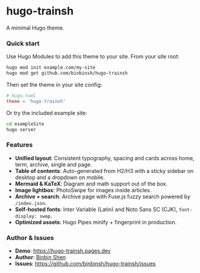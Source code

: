 # hugo-trainsh

A minimal Hugo theme.

### Quick start

Use Hugo Modules to add this theme to your site. From your site root:

```bash
hugo mod init example.com/my-site
hugo mod get github.com/binbinsh/hugo-trainsh
```

Then set the theme in your site config:

```toml
# hugo.toml
theme = 'hugo-trainsh'
```

Or try the included example site:

```bash
cd exampleSite
hugo server
```

### Features

- **Unified layout**: Consistent typography, spacing and cards across home, term, archive, single and page.
- **Table of contents**: Auto-generated from H2/H3 with a sticky sidebar on desktop and a dropdown on mobile.
- **Mermaid & KaTeX**: Diagram and math support out of the box.
- **Image lightbox**: PhotoSwipe for images inside articles.
- **Archive + search**: Archive page with Fuse.js fuzzy search powered by `/index.json`.
- **Self‑hosted fonts**: Inter Variable (Latin) and Noto Sans SC (CJK), `font-display: swap`.
- **Optimized assets**: Hugo Pipes minify + fingerprint in production.


### Author & Issues

- **Demo**: https://hugo-trainsh.pages.dev
- **Author**: [Binbin Shen](https://github.com/binbinsh)
- **Issues**: https://github.com/binbinsh/hugo-trainsh/issues
